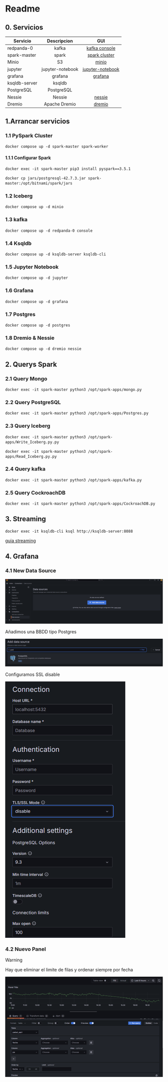 # Readme

## 0. Servicios

| Servicio | Descripcion | GUI |
| ------------- |:-------------:| :-----:|
| redpanda-0 | kafka | [kafka console](http://localhost:8989) |
| spark-master | spark | [spark cluster](http://localhost:8989) |
| Minio | S3 | [minio](http://localhost:9091) |
| jupyter | jupyter-notebook | [jupyter-notebook](http://localhost:8989) |
| grafana | grafana | [grafana](http://localhost:3000) |
| ksqldb-server | ksqldb |  |
| PostgreSQL | PostgreSQL |  |
| Nessie | Nessie | [nessie](http://localhost:19120) |
| Dremio | Apache Dremio | [dremio](http://localhost:9047) |

## 1.Arrancar servicios

### 1.1 PySpark Cluster

```
docker compose up -d spark-master spark-worker
```

#### 1.1.1 Configurar Spark

```
docker exec -it spark-master pip3 install pyspark==3.5.1 
```

```
docker cp jars/postgresql-42.7.3.jar spark-master:/opt/bitnami/spark/jars
```

### 1.2 Iceberg

```
docker compose up -d minio
```

### 1.3 kafka

```
docker compose up -d redpanda-0 console
```

### 1.4 Ksqldb

```
docker compose up -d ksqldb-server ksqldb-cli
```

### 1.5 Jupyter Notebook

```
docker compose up -d jupyter
```

### 1.6 Grafana

```
docker compose up -d grafana
```

### 1.7 Postgres

```
docker compose up -d postgres
```

### 1.8 Dremio & Nessie

```
docker compose up -d dremio nessie
```

## 2. Querys Spark

### 2.1 Query Mongo

```
docker exec -it spark-master python3 /opt/spark-apps/mongo.py
```

### 2.2 Query PostgreSQL

```
docker exec -it spark-master python3 /opt/spark-apps/Postgres.py
```

### 2.3 Query Iceberg

```
docker exec -it spark-master python3 /opt/spark-apps/Write_Iceberg.py.py
```

```
docker exec -it spark-master python3 /opt/spark-apps/Read_Iceberg.py.py
```

### 2.4 Query kafka

```
docker exec -it spark-master python3 /opt/spark-apps/kafka.py
```

### 2.5 Query CockroachDB

```
docker exec -it spark-master python3 /opt/spark-apps/CockroachDB.py
```

## 3. Streaming

```
docker exec -it ksqldb-cli ksql http://ksqldb-server:8088
```

[guia streaming](https://github.com/fjreig/Pyspark/blob/main/stream.md)

## 4. Grafana

### 4.1 New Data Source

![Architecture](Imagenes/Grafana1.png)

Añadimos una BBDD tipo Postgres

![Architecture](Imagenes/Grafana2.png)

Configuramos SSL disable

![Architecture](Imagenes/Grafana3.png)

### 4.2 Nuevo Panel

> [!WARNING]
> Hay que eliminar el limite de filas y ordenar siempre por fecha

![Architecture](Imagenes/Grafana4.png)
